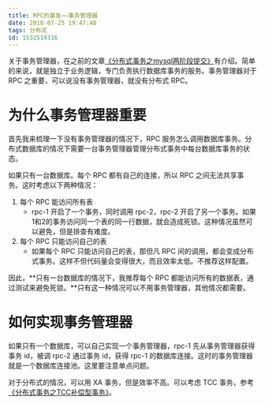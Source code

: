 ```yaml
---
title: RPC的基友——事务管理器
date: 2018-07-25 19:47:48
tags: 分布式
id: 1532519316
---
```

关于事务管理器，在之前的文章[《分布式事务之mysql两阶段提交》](/posts/1529896095/)有介绍。简单的来说，就是独立于业务逻辑，专门负责执行数据库事务的服务。事务管理器对于 RPC 之重要，可以说没有事务管理器，就没有分布式 RPC。

# 为什么事务管理器重要
首先我来梳理一下没有事务管理器的情况下，RPC 服务怎么调用数据库事务。分布式数据库的情况下需要一台事务管理器管理分布式事务中每台数据库事务的状态。

如果只有一台数据库。每个 RPC 都有自己的连接，所以 RPC 之间无法共享事务。这时考虑以下两种情况：

1. 每个 RPC 能访问所有表
    - rpc-1 开启了一个事务，同时调用 rpc-2，rpc-2 开启了另一个事务。如果1和2的事务访问同一个表的同一行数据，就会造成死锁。这种情况虽然可以避免，但是排查有难度。
2. 每个 RPC 只能访问自己的表
    - 如果每个 RPC 只能访问自己的表，那但凡 RPC 间的调用，都会变成分布式事务。这样不但代码量会变得很大，而且效率太低。不推荐这样配置。

因此，**只有一台数据库的情况下，我推荐每个 RPC 都能访问所有的数据表，通过测试来避免死锁。**只有这一种情况可以不用事务管理器，其他情况都需要。

# 如何实现事务管理器
如果只有一个数据库，可以自己实现一个事务管理器，rpc-1 先从事务管理器获得事务 id，被调 rpc-2 通过事务 id，获得 rpc-1 的数据库连接。这时的事务管理器就是一个数据库连接池。这里要注意单点问题。

对于分布式的情况，可以用 XA 事务，但是效率不高。可以考虑 TCC 事务，参考[《分布式事务之TCC补偿型事务》](/posts/1530843273/)。
